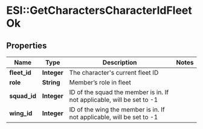 # ESI::GetCharactersCharacterIdFleetOk

## Properties
Name | Type | Description | Notes
------------ | ------------- | ------------- | -------------
**fleet_id** | **Integer** | The character&#39;s current fleet ID | 
**role** | **String** | Member’s role in fleet | 
**squad_id** | **Integer** | ID of the squad the member is in. If not applicable, will be set to -1 | 
**wing_id** | **Integer** | ID of the wing the member is in. If not applicable, will be set to -1 | 


